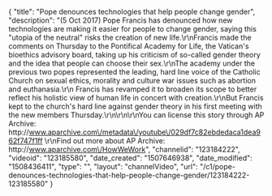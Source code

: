 {
    "title": "Pope denounces technologies that help people change gender",
    "description": "(5 Oct 2017) Pope Francis has denounced how new technologies are making it easier for people to change gender, saying this \"utopia of the neutral\" risks the creation of new life.\r\nFrancis made the comments on Thursday to the Pontifical Academy for Life, the Vatican's bioethics advisory board, taking up his criticism of so-called gender theory and the idea that people can choose their sex.\r\nThe academy under the previous two popes represented the leading, hard line voice of the Catholic Church on sexual ethics, morality and culture war issues such as abortion and euthanasia.\r\n Francis has revamped it to broaden its scope to better reflect his holistic view of human life in concert with creation.\r\nBut Francis kept to the church's hard line against gender theory in his first meeting with the new members Thursday.\r\n\r\n\r\nYou can license this story through AP Archive: http:\/\/www.aparchive.com\/metadata\/youtube\/029df7c82ebdedaca1dea962f747f1ff \r\nFind out more about AP Archive: http:\/\/www.aparchive.com\/HowWeWork",
    "channelid": "123184222",
    "videoid": "123185580",
    "date_created": "1507646938",
    "date_modified": "1508436411",
    "type": "",
    "layout": "channelVideo",
    "url": "\/c1\/pope-denounces-technologies-that-help-people-change-gender\/123184222-123185580"
}